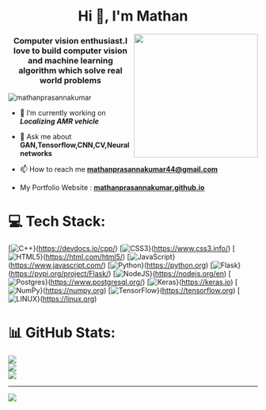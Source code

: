 
<h1 align="center">Hi 👋, I'm Mathan</h1>
<img align='right' width='250' src="https://camo.githubusercontent.com/c1dcb74cc1c1835b1d716f5051499a2814c683c806b15f04b0eba492863703e9/68747470733a2f2f63646e2e6472696262626c652e636f6d2f75736572732f3733303730332f73637265656e73686f74732f363538313234332f6176656e746f2e676966">
<h3 align="center">Computer vision enthusiast.I love to build computer vision and machine learning algorithm which solve real world problems</h3>

<p align="left"> <img src="https://komarev.com/ghpvc/?username=mathanprasannakumar&label=Profile%20views&color=0e75b6&style=flat" alt="mathanprasannakumar" /> </p>

- 🔭 I’m currently working on ***Localizing AMR vehicle***

- 💬 Ask me about **GAN,Tensorflow,CNN,CV,Neural networks**

- 📫 How to reach me **mathanprasannakumar44@gmail.com**
- My Portfolio Website : <a href= "https://mathanprasannakumar.github.io/" target="_blank"><b>mathanprasannakumar.github.io</b></a>


# 💻 Tech Stack:
[![C++](https://img.shields.io/badge/c++-%2300599C.svg?style=plastic&logo=c%2B%2B&logoColor=white)}(https://devdocs.io/cpp/)
[![CSS3](https://img.shields.io/badge/css3-%231572B6.svg?style=plastic&logo=css3&logoColor=white)}(https://www.css3.info/)
[![HTML5](https://img.shields.io/badge/html5-%23E34F26.svg?style=plastic&logo=html5&logoColor=white)}(https://html.com/html5/)
[![JavaScript](https://img.shields.io/badge/javascript-%23323330.svg?style=plastic&logo=javascript&logoColor=%23F7DF1E)}(https://www.javascript.com/)
[![Python](https://img.shields.io/badge/python-3670A0?style=plastic&logo=python&logoColor=ffdd54)}(https://python.org)
[![Flask](https://img.shields.io/badge/flask-%23000.svg?style=plastic&logo=flask&logoColor=white)}(https://pypi.org/project/Flask/)
[![NodeJS](https://img.shields.io/badge/node.js-6DA55F?style=plastic&logo=node.js&logoColor=white)}(https://nodejs.org/en)
[![Postgres](https://img.shields.io/badge/postgres-%23316192.svg?style=plastic&logo=postgresql&logoColor=white)}(https://www.postgresql.org/)
[![Keras](https://img.shields.io/badge/Keras-%23D00000.svg?style=plastic&logo=Keras&logoColor=white)}(https://keras.io)
[![NumPy](https://img.shields.io/badge/numpy-%23013243.svg?style=plastic&logo=numpy&logoColor=white)}(https://numpy.org)
[![TensorFlow](https://img.shields.io/badge/TensorFlow-%23FF6F00.svg?style=plastic&logo=TensorFlow&logoColor=white)}(https://tensorflow.org)
[![LINUX](https://img.shields.io/badge/Linux-FCC624?style=plastic&logo=linux&logoColor=black)}(https://linux.org)
# 📊 GitHub Stats:
![](https://github-readme-stats.vercel.app/api?username=mathanprasannakumar&theme=nightowl&hide_border=false&include_all_commits=false&count_private=false)<br/>
![](https://github-readme-streak-stats.herokuapp.com/?user=mathanprasannakumar&theme=nightowl&hide_border=false)<br/>
![](https://github-readme-stats.vercel.app/api/top-langs/?username=mathanprasannakumar&theme=nightowl&hide_border=false&include_all_commits=false&count_private=false&layout=compact)

---
[![](https://visitcount.itsvg.in/api?id=mathanprasannakumar&icon=0&color=0)](https://visitcount.itsvg.in)

<!-- Proudly created with GPRM ( https://gprm.itsvg.in ) -->

